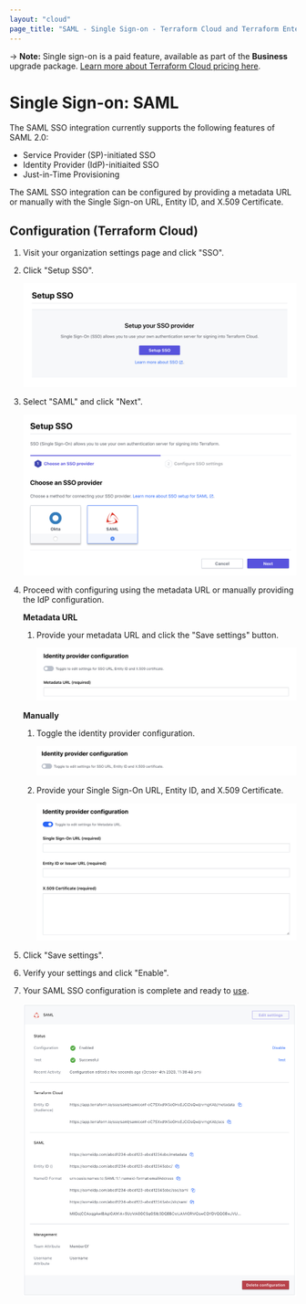 ```yaml
---
layout: "cloud"
page_title: "SAML - Single Sign-on - Terraform Cloud and Terraform Enterprise"
---
```


-> **Note:** Single sign-on is a paid feature, available as part of the **Business** upgrade package. [Learn more about Terraform Cloud pricing here](https://www.hashicorp.com/products/terraform/pricing/).

# Single Sign-on: SAML

The SAML SSO integration currently supports the following features of SAML 2.0:

- Service Provider (SP)-initiated SSO
- Identity Provider (IdP)-initiaited SSO
- Just-in-Time Provisioning

The SAML SSO integration can be configured by providing a metadata URL or manually with the Single Sign-on URL, Entity ID, and X.509 Certificate.

## Configuration (Terraform Cloud)

1. Visit your organization settings page and click "SSO".

2. Click "Setup SSO".

   ![sso-setup](../images/sso/setup.png)

3. Select "SAML" and click "Next".

   ![sso-wizard-choose-provider-saml](../images/sso/wizard-choose-provider-saml.png)

4. Proceed with configuring using the metadata URL or manually providing the IdP configuration.

   **Metadata URL**

   1. Provide your metadata URL and click the "Save settings" button.

      ![sso-wizard-configure-settings-metadata](../images/sso/wizard-configure-settings-metadata.png)

   **Manually**

   1. Toggle the identity provider configuration.

      ![sso-wizard-configure-settings-toggle](../images/sso/wizard-configure-settings-toggle.png)

   2. Provide your Single Sign-On URL, Entity ID, and X.509 Certificate.

      ![sso-wizard-configure-settings-manually](../images/sso/wizard-configure-settings-manually.png)

5. Click "Save settings".

6. Verify your settings and click "Enable".

7. Your SAML SSO configuration is complete and ready to [use](../single-sign-on.html#using-sso).

   ![sso-settings](../images/sso/settings-saml.png)
